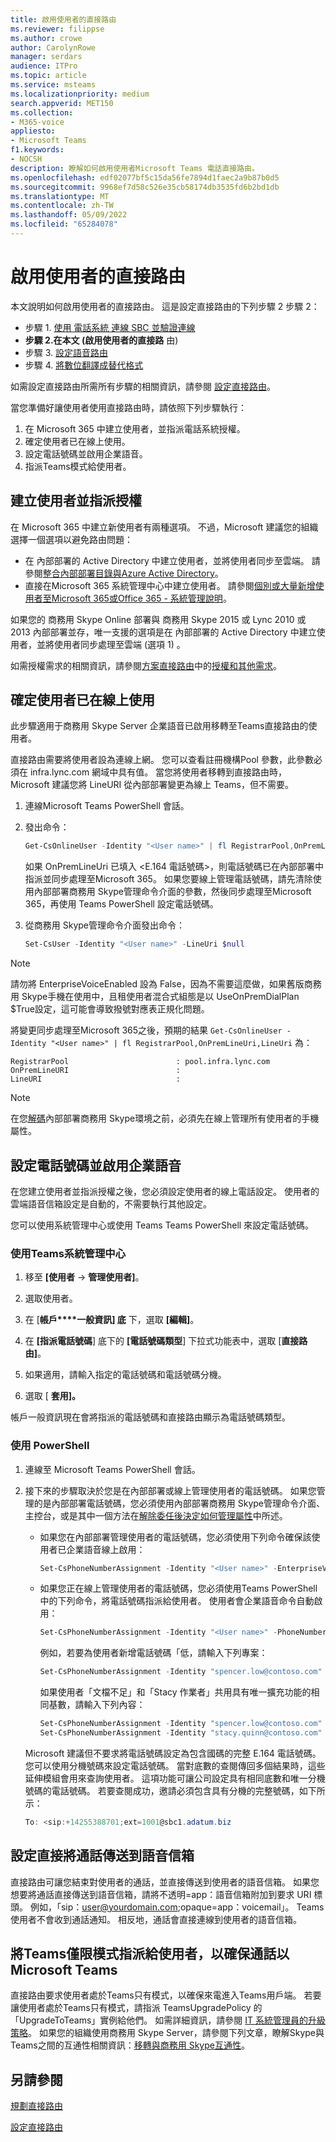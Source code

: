```yaml
---
title: 啟用使用者的直接路由
ms.reviewer: filippse
ms.author: crowe
author: CarolynRowe
manager: serdars
audience: ITPro
ms.topic: article
ms.service: msteams
ms.localizationpriority: medium
search.appverid: MET150
ms.collection:
- M365-voice
appliesto:
- Microsoft Teams
f1.keywords:
- NOCSH
description: 瞭解如何啟用使用者Microsoft Teams 電話直接路由。
ms.openlocfilehash: edf02077bf5c15da56fe7894d1faec2a9b87b0d5
ms.sourcegitcommit: 9968ef7d58c526e35cb58174db3535fd6b2bd1db
ms.translationtype: MT
ms.contentlocale: zh-TW
ms.lasthandoff: 05/09/2022
ms.locfileid: "65284078"
---
```

# <a name="enable-users-for-direct-routing"></a>啟用使用者的直接路由

本文說明如何啟用使用者的直接路由。 這是設定直接路由的下列步驟 2 步驟 2：

- 步驟 1. [使用 電話系統 連線 SBC 並驗證連線](direct-routing-connect-the-sbc.md) 
- **步驟 2.在本文 (啟用使用者的直接路**   由) 
- 步驟 3. [設定語音路由](direct-routing-voice-routing.md)
- 步驟 4. [將數位翻譯成替代格式](direct-routing-translate-numbers.md) 


如需設定直接路由所需所有步驟的相關資訊，請參閱 [設定直接路由](direct-routing-configure.md)。

當您準備好讓使用者使用直接路由時，請依照下列步驟執行： 

1. 在 Microsoft 365 中建立使用者，並指派電話系統授權。  
2. 確定使用者已在線上使用。
3. 設定電話號碼並啟用企業語音。 
4. 指派Teams模式給使用者。

## <a name="create-a-user-and-assign-the-license"></a>建立使用者並指派授權

在 Microsoft 365 中建立新使用者有兩種選項。 不過，Microsoft 建議您的組織選擇一個選項以避免路由問題： 

- 在 內部部署的 Active Directory 中建立使用者，並將使用者同步至雲端。 請參閱[整合內部部署目錄與Azure Active Directory](/azure/active-directory/connect/active-directory-aadconnect)。
- 直接在Microsoft 365 系統管理中心中建立使用者。 請參閱[個別或大量新增使用者至Microsoft 365或Office 365 - 系統管理說明](https://support.office.com/article/Add-users-individually-or-in-bulk-to-Office-365-Admin-Help-1970f7d6-03b5-442f-b385-5880b9c256ec)。 

如果您的 商務用 Skype Online 部署與 商務用 Skype 2015 或 Lync 2010 或 2013 內部部署並存，唯一支援的選項是在 內部部署的 Active Directory 中建立使用者，並將使用者同步處理至雲端 (選項 1) 。 

如需授權需求的相關資訊，請參閱[方案直接路由](direct-routing-plan.md)中的[授權和其他需求](direct-routing-plan.md#licensing-and-other-requirements)。

## <a name="ensure-that-the-user-is-homed-online"></a>確定使用者已在線上使用 

此步驟適用于商務用 Skype Server 企業語音已啟用移轉至Teams直接路由的使用者。

直接路由需要將使用者設為連線上網。 您可以查看註冊機構Pool 參數，此參數必須在 infra.lync.com 網域中具有值。 當您將使用者移轉到直接路由時，Microsoft 建議您將 LineURI 從內部部署變更為線上 Teams，但不需要。 

1. 連線Microsoft Teams PowerShell 會話。

2. 發出命令： 

    ```PowerShell
    Get-CsOnlineUser -Identity "<User name>" | fl RegistrarPool,OnPremLineUri,LineUri
    ``` 
    如果 OnPremLineUri 已填入 <E.164 電話號碼>，則電話號碼已在內部部署中指派並同步處理至Microsoft 365。 如果您要線上管理電話號碼，請先清除使用內部部署商務用 Skype管理命令介面的參數，然後同步處理至Microsoft 365，再使用 Teams PowerShell 設定電話號碼。 

1. 從商務用 Skype管理命令介面發出命令： 

   ```PowerShell
   Set-CsUser -Identity "<User name>" -LineUri $null
    ``` 
 > [!NOTE]
 > 請勿將 EnterpriseVoiceEnabled 設為 False，因為不需要這麼做，如果舊版商務用 Skype手機在使用中，且租使用者混合式組態是以 UseOnPremDialPlan $True設定，這可能會導致撥號對應表正規化問題。 
    
   將變更同步處理至Microsoft 365之後，預期的結果 `Get-CsOnlineUser -Identity "<User name>" | fl RegistrarPool,OnPremLineUri,LineUri` 為：

   ```console
   RegistrarPool                        : pool.infra.lync.com
   OnPremLineURI                        : 
   LineURI                              : 
   ```
 > [!NOTE]
 > 在您[解碼](/skypeforbusiness/hybrid/decommission-on-prem-overview)內部部署商務用 Skype環境之前，必須先在線上管理所有使用者的手機屬性。 

## <a name="configure-the-phone-number-and-enable-enterprise-voice"></a>設定電話號碼並啟用企業語音 

在您建立使用者並指派授權之後，您必須設定使用者的線上電話設定。 使用者的雲端語音信箱設定是自動的，不需要執行其他設定。

您可以使用系統管理中心或使用 Teams Teams PowerShell 來設定電話號碼。

### <a name="use-teams-admin-center"></a>使用Teams系統管理中心

1. 移至 **[使用者**  ->  **管理使用者]**。

2. 選取使用者。

2. 在 [**帳戶****一般資訊] 底** 下，選取 **[編輯]**。

3. 在 **[指派電話號碼**] 底下的 **[電話號碼類型**] 下拉式功能表中，選取 [**直接路由]**。

4. 如果適用，請輸入指定的電話號碼和電話號碼分機。

5. 選取 [ **套用]。**

帳戶一般資訊現在會將指派的電話號碼和直接路由顯示為電話號碼類型。


### <a name="use-powershell"></a>使用 PowerShell

1. 連線至 Microsoft Teams PowerShell 會話。 

2. 接下來的步驟取決於您是在內部部署或線上管理使用者的電話號碼。 如果您管理的是內部部署電話號碼，您必須使用內部部署商務用 Skype管理命令介面、主控台，或是其中一個方法在[解除委任後決定如何管理屬性](/skypeforbusiness/hybrid/cloud-consolidation-managing-attributes)中所述。

   - 如果您在內部部署管理使用者的電話號碼，您必須使用下列命令確保該使用者已企業語音線上啟用：

       ```PowerShell
       Set-CsPhoneNumberAssignment -Identity "<User name>" -EnterpriseVoiceEnabled $true
       ```
       
   - 如果您正在線上管理使用者的電話號碼，您必須使用Teams PowerShell 中的下列命令，將電話號碼指派給使用者。 使用者會企業語音命令自動啟用： 
 
       ```PowerShell
       Set-CsPhoneNumberAssignment -Identity "<User name>" -PhoneNumber <phone number> -PhoneNumberType DirectRouting
       ```
    
       例如，若要為使用者新增電話號碼「低，請輸入下列專案： 

       ```PowerShell
       Set-CsPhoneNumberAssignment -Identity "spencer.low@contoso.com" -PhoneNumber "+14255388797" -PhoneNumberType DirectRouting
       ```
       如果使用者「文檔不足」和「Stacy 作業者」共用具有唯一擴充功能的相同基數，請輸入下列內容：
    
       ```PowerShell
       Set-CsPhoneNumberAssignment -Identity "spencer.low@contoso.com" -PhoneNumber "+14255388701;ext=1001" -PhoneNumberType DirectRouting
       Set-CsPhoneNumberAssignment -Identity "stacy.quinn@contoso.com" -PhoneNumber "+14255388701;ext=1002" -PhoneNumberType DirectRouting
       ```

    Microsoft 建議但不要求將電話號碼設定為包含國碼的完整 E.164 電話號碼。 您可以使用分機號碼來設定電話號碼。 當對底數的查閱傳回多個結果時，這些延伸模組會用來查詢使用者。 這項功能可讓公司設定具有相同底數和唯一分機號碼的電話號碼。 若要查閱成功，邀請必須包含具有分機的完整號碼，如下所示：
    
    ```PowerShell
    To: <sip:+14255388701;ext=1001@sbc1.adatum.biz
    ```


## <a name="configure-sending-calls-directly-to-voicemail"></a>設定直接將通話傳送到語音信箱

直接路由可讓您結束對使用者的通話，並直接傳送到使用者的語音信箱。 如果您想要將通話直接傳送到語音信箱，請將不透明=app：語音信箱附加到要求 URI 標頭。 例如，「sip：user@yourdomain.com;opaque=app：voicemail」。 Teams使用者不會收到通話通知。 相反地，通話會直接連線到使用者的語音信箱。

## <a name="assign-teams-only-mode-to-users-to-ensure-calls-land-in-microsoft-teams"></a>將Teams僅限模式指派給使用者，以確保通話以Microsoft Teams

直接路由要求使用者處於Teams只有模式，以確保來電進入Teams用戶端。 若要讓使用者處於Teams只有模式，請指派 TeamsUpgradePolicy 的「UpgradeToTeams」實例給他們。 如需詳細資訊，請參閱 [IT 系統管理員的升級策略](upgrade-to-teams-on-prem-implement.md)。 如果您的組織使用商務用 Skype Server，請參閱下列文章，瞭解Skype與Teams之間的互通性相關資訊：[移轉與商務用 Skype互通性](migration-interop-guidance-for-teams-with-skype.md)。

## <a name="see-also"></a>另請參閱

[規劃直接路由](direct-routing-plan.md)

[設定直接路由](direct-routing-configure.md)
